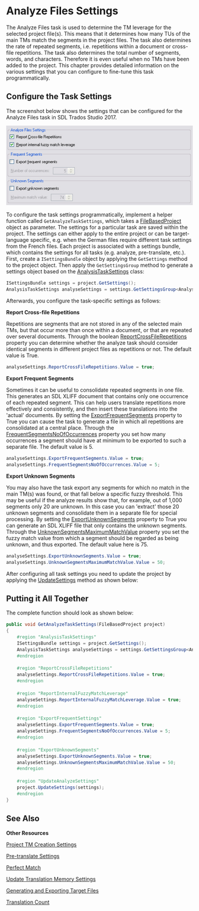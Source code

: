 Analyze Files Settings
==

The Analyze Files task is used to determine the TM leverage for the selected project file(s). This means that it determines how many TUs of the main TMs match the segments in the project files. The task also determines the rate of repeated segments, i.e. repetitions within a document or cross-file repetitions. The task also determines the total number of segments, words, and characters. Therefore it is even useful when no TMs have been added to the project. This chapter provides detailed information on the various settings that you can configure to fine-tune this task programmatically.


Configure the Task Settings
--

The screenshot below shows the settings that can be configured for the Analyze Files task in SDL Trados Studio 2017.

![AnalyzeFileSettings](images/AnalyzeFileSettings.jpg)

To configure the task settings programmatically, implement a helper function called ```GetAnalyzeTaskSettings```, which takes a [FileBasedProject](../../../api/projectautomation/Sdl.ProjectAutomation.FileBased.FileBasedProject.yml) object as parameter. The settings for a particular task are saved within the project. The settings can either apply to the entire project or can be target-language specific, e.g. when the German files require different task settings from the French files. Each project is associated with a settings bundle, which contains the settings for all tasks (e.g. analyze, pre-translate, etc.). First, create a ```ISettingsBundle``` object by applying the ```GetSettings``` method to the project object. Then apply the ```GetSettingsGroup``` method to generate a settings object based on the [AnalysisTaskSettings](../../../api/projectautomation/Sdl.ProjectAutomation.Settings.AnalysisTaskSettings.yml) class:

```CS
ISettingsBundle settings = project.GetSettings();
AnalysisTaskSettings analyseSettings = settings.GetSettingsGroup<AnalysisTaskSettings>();
```

Afterwards, you configure the task-specific settings as follows:

**Report Cross-file Repetitions**

Repetitions are segments that are not stored in any of the selected main TMs, but that occur more than once within a document, or that are repeated over several documents. Through the boolean [ReportCrossFileRepetitions](../../../api/projectautomation/Sdl.ProjectAutomation.Settings.AnalysisTaskSettings.yml#Sdl_ProjectAutomation_Settings_AnalysisTaskSettings_ReportCrossFileRepetitions) property you can determine whether the analyze task should consider identical segments in different project files as repetitions or not. The default value is True.

```CS
analyseSettings.ReportCrossFileRepetitions.Value = true;
```

**Export Frequent Segments**

Sometimes it can be useful to consolidate repeated segments in one file. This generates an SDL XLIFF document that contains only one occurrence of each repeated segment. This can help users translate repetitions more effectively and consistently, and then insert these translations into the 'actual' documents. By setting the [ExportFrequentSegments](../../../api/projectautomation/Sdl.ProjectAutomation.Settings.AnalysisTaskSettings.yml#Sdl_ProjectAutomation_Settings_AnalysisTaskSettings_ExportFrequentSegments) property to True you can cause the task to generate a file in which all repetitions are consolidated at a central place. Through the [FrequentSegmentsNoOfOccurrences](../../../api/projectautomation/Sdl.ProjectAutomation.Settings.AnalysisTaskSettings.yml#Sdl_ProjectAutomation_Settings_AnalysisTaskSettings_FrequentSegmentsNoOfOccurrences) property you set how many occurrences a segment should have at minimum to be exported to such a separate file. The default value is 5.

```CS
analyseSettings.ExportFrequentSegments.Value = true;
analyseSettings.FrequentSegmentsNoOfOccurrences.Value = 5;
```

**Export Unknown Segments**

You may also have the task export any segments for which no match in the main TM(s) was found, or that fall below a specific fuzzy threshold. This may be useful if the analyze results show that, for example, out of 1,000 segments only 20 are unknown. In this case you can 'extract' those 20 unknown segments and consolidate them in a separate file for special processing. By setting the [ExportUnknownSegments](../../../api/projectautomation/Sdl.ProjectAutomation.Settings.AnalysisTaskSettings.yml#Sdl_ProjectAutomation_Settings_AnalysisTaskSettings_ExportUnknownSegments) property to True you can generate an SDL XLIFF file that only contains the unknown segments. Through the [UnknownSegmentsMaximumMatchValue](../../../api/projectautomation/Sdl.ProjectAutomation.Settings.AnalysisTaskSettings.yml#Sdl_ProjectAutomation_Settings_AnalysisTaskSettings_UnknownSegmentsMaximumMatchValue) property you set the fuzzy match value from which a segment should be regarded as being unknown, and thus exported. The default value here is 75.

```CS
analyseSettings.ExportUnknownSegments.Value = true;
analyseSettings.UnknownSegmentsMaximumMatchValue.Value = 50;
```

After configuring all task settings you need to update the project by applying the [UpdateSettings](../../../api/projectautomation/Sdl.ProjectAutomation.FileBased.FileBasedProject.yml#Sdl_ProjectAutomation_FileBased_FileBasedProject_UpdateSettings_Sdl_Core_Globalization_Language_Sdl_Core_Settings_ISettingsBundle_) method as shown below:

Putting it All Together
--

The complete function should look as shown below:

```CS
public void GetAnalyzeTaskSettings(FileBasedProject project)
{
    #region "AnalysisTaskSettings"
    ISettingsBundle settings = project.GetSettings();
    AnalysisTaskSettings analyseSettings = settings.GetSettingsGroup<AnalysisTaskSettings>();
    #endregion

    #region "ReportCrossFileRepetitions"
    analyseSettings.ReportCrossFileRepetitions.Value = true;
    #endregion

    #region "ReportInternalFuzzyMatchLeverage"
    analyseSettings.ReportInternalFuzzyMatchLeverage.Value = true;
    #endregion

    #region "ExportFrequentSettings"
    analyseSettings.ExportFrequentSegments.Value = true;
    analyseSettings.FrequentSegmentsNoOfOccurrences.Value = 5;
    #endregion

    #region "ExportUnknownSegments"
    analyseSettings.ExportUnknownSegments.Value = true;
    analyseSettings.UnknownSegmentsMaximumMatchValue.Value = 50;
    #endregion

    #region "UpdateAnalyzeSettings"
    project.UpdateSettings(settings);
    #endregion
}
```

See Also
--

**Other Resources**

[Project TM Creation Settings](project_tm_creation_settings.md)

[Pre-translate Settings](pre_translate_settings.md)

[Perfect Match](perfect_match.md)

[Update Translation Memory Settings](update_translation_memory_settings.md)

[Generating and Exporting Target Files](generating_and_exporting_target_files.md)

[Translation Count](translation_count.md)